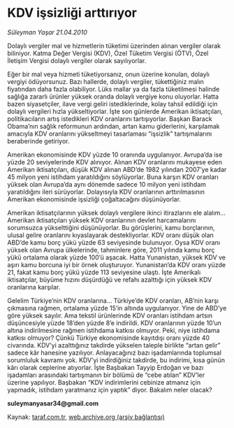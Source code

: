 # KDV işsizliği arttırıyor

*Süleyman Yaşar 21.04.2010*

<div class="yazi"><p>Dolaylı vergiler mal ve hizmetlerin tüketimi üzerinden alınan vergiler olarak biliniyor. Katma Değer Vergisi (KDV), Özel Tüketim Vergisi (ÖTV), Özel İletişim Vergisi dolaylı vergiler olarak sayılıyorlar. </p>
<p>Eğer bir mal veya hizmeti tüketiyorsanız, onun üzerine konulan, dolaylı vergiyi ödüyorsunuz. Bazı hallerde, dolaylı vergiler, tükettiğiniz malın fiyatından daha fazla olabiliyor. Lüks mallar ya da fazla tüketilmesi halinde sağlığa zararlı ürünler yüksek oranda dolaylı vergiye konu oluyorlar. Hatta bazen siyasetçiler, ilave vergi geliri istediklerinde, kolay tahsil edildiği için dolaylı vergileri hızla yükseltiyorlar. İşte son günlerde Amerikan iktisatçıları, politikacıların artış istedikleri KDV oranlarını tartışıyorlar. Başkan Barack Obama’nın sağlık reformunun ardından, artan kamu giderlerini, karşılamak amacıyla KDV oranlarını yükseltmeyi tasarlaması “işsizlik” tartışmalarını beraberinde getiriyor.</p>
<p>Amerikan ekonomisinde KDV yüzde 10 oranında uygulanıyor. Avrupa’da ise yüzde 20 seviyelerinde KDV alınıyor. Alınan KDV oranlarını mukayese eden Amerikan iktisatçıları, düşük KDV alınan ABD’de 1982 yılından 2007’ye kadar 45 milyon yeni istihdam yaratıldığını söylüyorlar. Buna karşın KDV oranları yüksek olan Avrupa’da aynı dönemde sadece 10 milyon yeni istihdam yaratıldığını ileri sürüyorlar. Dolayısıyla KDV oranlarının arttırılmasının Amerikan ekonomisinde işsizliği çoğaltacağını düşünüyorlar. </p>
<p>Amerikan iktisatçılarının yüksek dolaylı vergilere ikinci itirazlarını ele alalım... Amerikan iktisatçıları yüksek KDV oranlarının devlet harcamalarını sorumsuzca yükselttiğini düşünüyorlar. Bu görüşlerini, kamu borçlarının, ulusal gelire oranlarını kıyaslayarak destekliyorlar. KDV oranı düşük olan ABD’de kamu borç yükü yüzde 63 seviyesinde bulunuyor. Oysa KDV oranı yüksek olan Avrupa ülkelerinde, tahminlere göre, 2011 yılında kamu borç yükü ortalama olarak yüzde 100’ü aşacak. Hatta Yunanistan, yüksek KDV ve aşırı kamu borcuna iyi bir örnek oluşturuyor. Yunanistan’da KDV oranı yüzde 21, fakat kamu borç yükü yüzde 113 seviyesine ulaştı. İşte Amerikalı iktisatçılar, büyüme hızını düşürdüğü ve refahı azalttığı için yüksek KDV oranlarına karşılar.</p>
<p>Gelelim Türkiye’nin KDV oranlarına... Türkiye’de KDV oranları, AB’nin karşı çıkmasına rağmen, ortalama yüzde 15’in altında uygulanıyor. Yine de ABD’ye göre yüksek sayılır. Ama tekstil ürünlerinde KDV oranları istihdam artsın düşüncesiyle yüzde 18’den yüzde 8’e indirildi. KDV oranlarının yüzde 10’un altına indirilmesine rağmen istihdama katkısı olmuyor. Peki, niye istihdama katkısı olmuyor? Çünkü Türkiye ekonomisinde kayıtdışı oranı yüzde 40 civarında. KDV’yi azalttığınız takdirde yükselen taleple birlikte “artan gelir” sadece kâr hanesine yazılıyor. Anlayacağınız bazı işadamlarında toplumsal sorumluluk kavramı yok. KDV’yi indirdiğiniz takdirde, bu indirimi, kısa günün kârı olarak ceplerine atıyorlar. İşte Başbakan Tayyip Erdoğan ve bazı işadamları arasındaki tartışmanın bir bölümü de “cebe atılan” KDV’ler üzerine yapılıyor. Başbakan “KDV indirimlerini cebinize atmanız için yapmadık, istihdam yaratmanız için yaptık” diyor. Bakalım neler olacak?</p>
<p><b>suleymanyasar34@gmail.com</b></p></div>

Kaynak: [taraf.com.tr](http://www.taraf.com.tr:80/makale/10974.htm), [web.archive.org (arşiv bağlantısı)](http://web.archive.org/web/20100424055052/http://www.taraf.com.tr:80/makale/10974.htm)
